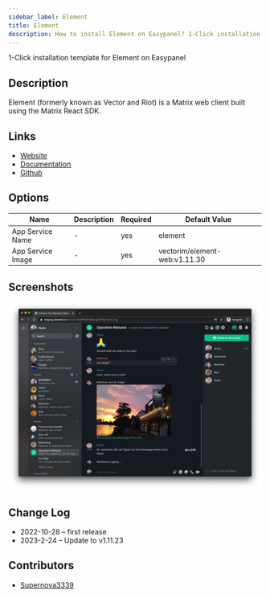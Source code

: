 ```yaml
---
sidebar_label: Element
title: Element
description: How to install Element on Easypanel? 1-Click installation template for Element on Easypanel
---
```


<!-- generated -->

1-Click installation template for Element on Easypanel

## Description

Element (formerly known as Vector and Riot) is a Matrix web client built using the Matrix React SDK.

## Links

- [Website](https://element.io/)
- [Documentation](https://github.com/vector-im/element-web/wiki)
- [Github](https://github.com/vector-im/element-web)

## Options

Name | Description | Required | Default Value
-|-|-|-
App Service Name | - | yes | element
App Service Image | - | yes | vectorim/element-web:v1.11.30

## Screenshots

![Element Screenshot](./assets/screenshot.png)

## Change Log

- 2022-10-28 – first release
- 2023-2-24 – Update to v1.11.23

## Contributors

- [Supernova3339](https://github.com/Supernova3339)
